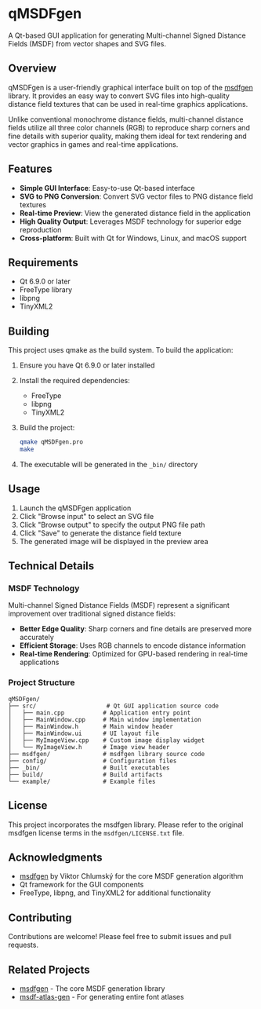 # qMSDFgen

A Qt-based GUI application for generating Multi-channel Signed Distance Fields (MSDF) from vector shapes and SVG files.

## Overview

qMSDFgen is a user-friendly graphical interface built on top of the [msdfgen](https://github.com/Chlumsky/msdfgen) library. It provides an easy way to convert SVG files into high-quality distance field textures that can be used in real-time graphics applications.

Unlike conventional monochrome distance fields, multi-channel distance fields utilize all three color channels (RGB) to reproduce sharp corners and fine details with superior quality, making them ideal for text rendering and vector graphics in games and real-time applications.

## Features

- **Simple GUI Interface**: Easy-to-use Qt-based interface
- **SVG to PNG Conversion**: Convert SVG vector files to PNG distance field textures
- **Real-time Preview**: View the generated distance field in the application
- **High Quality Output**: Leverages MSDF technology for superior edge reproduction
- **Cross-platform**: Built with Qt for Windows, Linux, and macOS support

## Requirements

- Qt 6.9.0 or later
- FreeType library
- libpng
- TinyXML2

## Building

This project uses qmake as the build system. To build the application:

1. Ensure you have Qt 6.9.0 or later installed
2. Install the required dependencies:
   - FreeType
   - libpng
   - TinyXML2

3. Build the project:
   ```bash
   qmake qMSDFgen.pro
   make
   ```

4. The executable will be generated in the `_bin/` directory

## Usage

1. Launch the qMSDFgen application
2. Click "Browse input" to select an SVG file
3. Click "Browse output" to specify the output PNG file path
4. Click "Save" to generate the distance field texture
5. The generated image will be displayed in the preview area

## Technical Details

### MSDF Technology

Multi-channel Signed Distance Fields (MSDF) represent a significant improvement over traditional signed distance fields:

- **Better Edge Quality**: Sharp corners and fine details are preserved more accurately
- **Efficient Storage**: Uses RGB channels to encode distance information
- **Real-time Rendering**: Optimized for GPU-based rendering in real-time applications

### Project Structure

```
qMSDFgen/
├── src/                    # Qt GUI application source code
│   ├── main.cpp           # Application entry point
│   ├── MainWindow.cpp     # Main window implementation
│   ├── MainWindow.h       # Main window header
│   ├── MainWindow.ui      # UI layout file
│   ├── MyImageView.cpp    # Custom image display widget
│   └── MyImageView.h      # Image view header
├── msdfgen/               # msdfgen library source code
├── config/                # Configuration files
├── _bin/                  # Built executables
├── build/                 # Build artifacts
└── example/               # Example files
```

## License

This project incorporates the msdfgen library. Please refer to the original msdfgen license terms in the `msdfgen/LICENSE.txt` file.

## Acknowledgments

- [msdfgen](https://github.com/Chlumsky/msdfgen) by Viktor Chlumský for the core MSDF generation algorithm
- Qt framework for the GUI components
- FreeType, libpng, and TinyXML2 for additional functionality

## Contributing

Contributions are welcome! Please feel free to submit issues and pull requests.

## Related Projects

- [msdfgen](https://github.com/Chlumsky/msdfgen) - The core MSDF generation library
- [msdf-atlas-gen](https://github.com/Chlumsky/msdf-atlas-gen) - For generating entire font atlases
